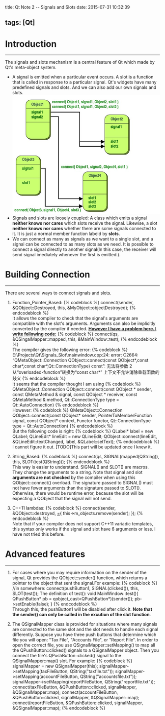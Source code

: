 title: Qt Note 2 -- Signals and Slots
date: 2015-07-31 10:32:39

tags: [Qt]
---

# Introduction
---
The signals and slots mechanism is a central feature of Qt which made by Qt's meta-object system.
- A signal is emitted when a particular event occurs. A slot is a function that is called in response to a particular signal. Qt's widgets have many predefined signals and slots. And we can also add our own signals and slots.
![a diagram about Signals and Slots](/img/Signals_and_Slots.jpg)
- Signals and slots are loosely coupled: A class which emits a signal **neither knows nor cares** which slots receive the signal. Likewise, a slot **neither knows nor cares** whether there are some signals connected to it. It is just a normal member function labeld by **slots**.
- We can connect as many as signals as we want to a single slot, and a signal can be connected to as many slots as we need. It is possible to connect a signal directly to another signal(In this case, the receiver will send signal imediately whenever the first is emitted.).
<!-- more -->

# Building Connection
---
There are several ways to connect signals and slots.
1. Function_Pointer_Based:
{% codeblock %}	
	connect(sender, &QObject::Destroyed, this, &MyObject::objectDestroyed);
{% endcodeblock %}	
It allows the compiler to check that the signal's arguments are compatible with the slot's arguments. Arguments can also be implicitly converted by the compiler if needed. 
<u>**However I have a problem here. I write following code:**</u>
{% codeblock %}	
	connect(qs, &QSingalMapper::mapped, this, &MainWindow::test); 
{% endcodeblock %}	
The compiler gives the following error:
{% codeblock %}	
	E:\Projects\Qt\Signals_Slot\mainwindow.cpp:24: error: C2664: 
	“QMetaObject::Connection QObject::connect(const QObject*,const char*,const char*,Qt::ConnectionType) const”: 
	无法将参数 2 从“overloaded-function”转换为“const char*”
	上下文不允许消除重载函数的歧义
{% endcodeblock %}	
It seems that the compiler thought I am using 
{% codeblock %}	
	QMetaObject::Connection QObject::connect(const QObject * sender, const QMetaMethod & signal, const QObject * receiver, const QMetaMethod & method, Qt::ConnectionType type = Qt::AutoConnection)
{% endcodeblock %}	
However:
{% codeblock %}	
	QMetaObject::Connection QObject::connect(const QObject* sender, PointerToMemberFunction signal, const QObject* context, Functor functor, Qt::ConnectionType type = Qt::AutoConnection)
{% endcodeblock %}	
But the following code is right:
{% codeblock %}	
	QLabel* label = new QLabel;
	QLineEdit* lineEdit = new QLineEdit;
	QObject::connect(lineEdit, &QLineEdit::textChanged,
       					label,  &QLabel::setText);
{% endcodeblock %}	
I cannot figure it out. 
[TODO]This part will be updated once I knew it.

2. String_Based:
{% codeblock %}	
	connect(qs, SIGNAL(mapped(QString)), this, SLOT(test(QString)));
{% endcodeblock %}	
This way is easier to understand. SIGNAL() and SLOT() are macros. They change the arguments to a string. Note that signal and slot **arguments are not checked** by the compiler when using this QObject::connect() overload. The signature passed to SIGNAL() must not have fewer arguments than the signature passed to SLOT(). Otherwise, there would be runtime error, because the slot will be expecting a QObject that the signal will not send. 

3. C++11 lambdas:
{% codeblock %}	
	connect(sender, &QObject::destroyed, [=](){ this->m_objects.remove(sender); });
{% endcodeblock %}	
Note that if your compiler does not support C++11 variadic templates, this syntax only works if the signal and slot have 6 arguments or less. I have not tried this before.

# Advanced features
---
1. For cases where you may require information on the sender of the signal, Qt provides the QObject::sender() function, which returns a pointer to the object that sent the signal.For example:
{% codeblock %}	
	//in somewhere:
	connect(pushButton1, SIGNAL(clicked()), this, SLOT(test());
	The definition of test():
	void MainWindow::test(){
		QPushButton* pb = qobject_cast<QPushButton*)(sender());
		pb->setEnable(false);
	}
{% endcodeblock %}	
Through this, the pushButton1 will be disabled after click it.
**Note that the sender() can only be called in the excution of the slot function**.

2. The QSignalMapper class is provided for situations where many signals are connected to the same slot and the slot needs to handle each signal differently.
Suppose you have three push buttons that determine which file you will open: "Tax File", "Accounts File", or "Report File".
In order to open the correct file, you use QSignalMapper::setMapping() to map all the QPushButton::clicked() signals to a QSignalMapper object. Then you connect the file's QPushButton::clicked() signal to the QSignalMapper::map() slot.
For example:
{% codeblock %}	
	signalMapper = new QSignalMapper(this);
	signalMapper->setMapping(taxFileButton, QString("taxfile.txt"));
	signalMapper->setMapping(accountFileButton, QString("accountsfile.txt"));
	signalMapper->setMapping(reportFileButton, QString("reportfile.txt"));
	connect(taxFileButton, &QPushButton::clicked,
		signalMapper, &QSignalMapper::map);
	connect(accountFileButton, &QPushButton::clicked,
		signalMapper, &QSignalMapper::map);
	connect(reportFileButton, &QPushButton::clicked,
		signalMapper, &QSignalMapper::map);
{% endcodeblock %}	
